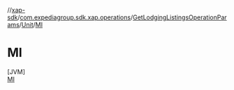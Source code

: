 //[xap-sdk](../../../../../index.md)/[com.expediagroup.sdk.xap.operations](../../../index.md)/[GetLodgingListingsOperationParams](../../index.md)/[Unit](../index.md)/[MI](index.md)

# MI

[JVM]\
[MI](index.md)
